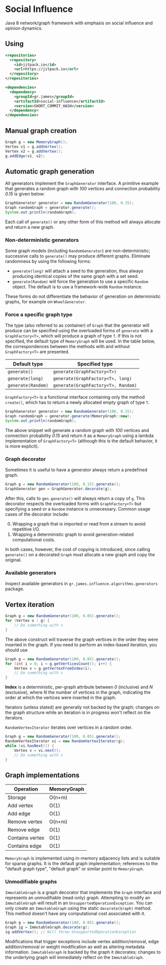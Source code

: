 # Social Influence

Java 8 network/graph framework with emphasis on social influence and opinion
dynamics.

## Using

```xml
<repositories>
  <repository>
    <id>jitpack.io</id>
    <url>https://jitpack.io</url>
  </repository>
</repositories>
```

```xml
<dependencies>
  <dependency>
    <groupId>gr.james</groupId>
    <artifactId>social-influence</artifactId>
    <version>SHORT_COMMIT_HASH</version>
  </dependency>
</dependencies>
```

## Manual graph creation

```java
Graph g = new MemoryGraph();
Vertex v1 = g.addVertex();
Vertex v2 = g.addVertex();
g.addEdge(v1, v2);
```

## Automatic graph generation

All generators implement the `GraphGenerator` interface. A primitive example
that generates a random graph with *100* vertices and connection probability
*0.15* is given below:

```java
GraphGenerator generator = new RandomGenerator(100, 0.15);
Graph randomGraph = generator.generate();
System.out.println(randomGraph);
```

Each call of `generate()` or any other form of this method will always allocate
and return a new graph.

### Non-deterministic generators

Some graph models (including `RandomGenerator`) are non-deterministic;
successive calls to `generate()` may produce different graphs. Eliminate
randomness by using the following forms:

- `generate(long)` will attach a seed to the generation, thus always producing
identical copies of the same graph with a set seed.
- `generate(Random)` will force the generation to use a specific `Random`
object. The default is to use a framework-wide `Random` instance.

These forms do not differentiate the behavior of generation on deterministic
graphs, for example on `WheelGenerator`.

### Force a specific graph type

The type (also referred to as container) of `Graph` that the generator will
produce can be specified using the overloaded forms of `generate` with a
`GraphFactory<T>`, which will produce a graph of type `T`. If this is not
specified, the default type of `MemoryGraph` will be used. In the table below,
the correspondences between the methods with and without `GraphFactory<T>` are
presented.

Default type       | Specified type
------------------ | --------------
`generate()`       | `generate(GraphFactory<T>)`
`generate(long)`   | `generate(GraphFactory<T>, long)`
`generate(Random)` | `generate(GraphFactory<T>, Random)`

`GraphFactory<T>` is a functional interface containing only the method
`create()`, which has to return a newly allocated empty graph of type `T`.

```java
GraphGenerator generator = new RandomGenerator(100, 0.15);
Graph randomGraph = generator.generate(MemoryGraph::new);
System.out.println(randomGraph);
```

The above snippet will generate a random graph with *100* vertices and
connection probability *0.15* and return it as a `MemoryGraph` using a lambda
implementation of `GraphFactory<T>` (although this is the default behavior, it
is more explicit).

### Graph decorator

Sometimes it is useful to have a generator always return a predefined graph.

```java
Graph g = new RandomGenerator(100, 0.15).generate();
GraphGenerator gen = GraphGenerator.decorate(g);
```

After this, calls to `gen.generate()` will always return a copy of `g`. This
decorator respects the overloaded forms with `GraphFactory<T>` but specifying a
seed or a `Random` instance is unnecessary. Common usage cases of the decorator
include:

0. Wrapping a graph that is imported or read from a stream to avoid repetitive
I/O.
0. Wrapping a deterministic graph to avoid generation-related computational
costs.

In both cases, however, the cost of copying is introduced, since calling
`generate()` on a decorated `Graph` must allocate a new graph and copy the
original.

### Available generators

Inspect available generators in `gr.james.influence.algorithms.generators`
package.

## Vertex iteration

```java
Graph g = new RandomGenerator(100, 0.05).generate();
for (Vertex v : g) {
    // Do something with v
}
```

The above construct will traverse the graph vertices in the order they were
inserted in the graph. If you need to perform an index-based iteration, you
should use

```java
Graph g = new RandomGenerator(100, 0.05).generate();
for (int i = 0; i < g.getVerticesCount(); i++) {
    Vertex v = g.getVertexFromIndex(i);
    // Do something with v
}
```

**Index** is a deterministic, per-graph attribute between *0* (inclusive) and
*N* (exclusive), where *N* the number of vertices in the graph, indicating the
order at which the vertices were inserted in the graph.

Iterators (unless stated) are generally not backed by the graph; changes on the
graph structure while an iteration is in progress won't reflect on the
iterators.

`RandomVertexIterator` iterates over vertices in a random order.

```java
Graph g = new RandomGenerator(100, 0.05).generate();
RandomVertexIterator vi = new RandomVertexIterator(g);
while (vi.hasNext()) {
    Vertex v = vi.next();
    // Do something with v
}
```

## Graph implementations

Operation       | MemoryGraph
--------------- | -----------
Storage         | O(n+m)
Add vertex      | O(1)
Add edge        | O(1)
Remove vertex   | O(n+m)
Remove edge     | O(1)
Contains vertex | O(1)
Contains edge   | O(1)

`MemoryGraph` is implemented using in-memory adjacency lists and is suitable for
sparse graphs. It is the default graph implementation; references to the
"default graph type", "default graph" or similar point to `MemoryGraph`.

### Unmodifiable graphs

`ImmutableGraph` is a graph decorator that implements the `Graph` interface and
represents an unmodifiable (read-only) graph. Attempting to modify an
`ImmutableGraph` will result in an `UnsupportedOperationException`. You can only
create an `ImmutableGraph` using the static `decorate(Graph)` method. This
method doesn't have any computational cost associated with it.

```java
Graph g = new RandomGenerator(100, 0.05).generate();
Graph ig = ImmutableGraph.decorate(g);
ig.addVertex(); // Will throw UnsupportedOperationException
```

Modifications that trigger exceptions include vertex addition/removal, edge
addition/removal or weight modification as well as altering metadata
information. `ImmutableGraph` is backed by the graph it decorates; changes to
the underlying graph will immediately reflect on the `ImmutableGraph`.
